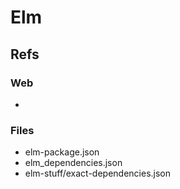 # Elm

## Refs

### Web
- 

### Files
- elm-package.json
- elm_dependencies.json
- elm-stuff/exact-dependencies.json